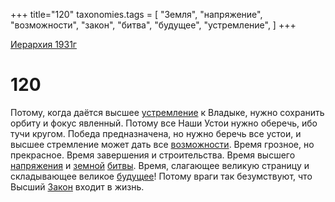 +++
title="120"
taxonomies.tags = [
"Земля",
"напряжение",
"возможности",
"закон",
"битва",
"будущее",
"устремление",
]
+++

[Иерархия 1931г](/agni/19312)

# 120

Потому, когда даётся высшее [устремление](/tags/устремление) к Владыке, нужно сохранить орбиту и фокус явленный. Потому все Наши Устои нужно оберечь, ибо тучи кругом. Победа предназначена, но нужно беречь все устои, и высшее стремление может дать все [возможности](/tags/возможности). Время грозное, но прекрасное. Время завершения и строительства. Время высшего [напряжения](/tags/напряжение) и [земной](/tags/Земля) [битвы](/tags/битва). Время, слагающее великую страницу и складывающее великое [будущее](/tags/будущее)! Потому враги так безумствуют, что Высший [Закон](/tags/закон) входит в жизнь.   

